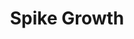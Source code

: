 ---
title: "Spike Growth"
index:
  - spike-growth
permalink: /spells/spike-growth/
tags:
  - Spell
  - 2nd Level
  - Transmutation
available_for:
  - Druid
  - Ranger
level: "2nd Level"
school: "Transmutation"
range: "150 ft"
area: "20 ft"
shape: "Cylinder"
comp:
  - V
  - S
  - M
material: "seven sharp thorns or seven small twigs, each sharpened to a point."
duration: "10 Minutes"
concentration: true
description: |
  The ground in a 20-foot radius centered on a point within range twists and sprouts hard spikes and thorns. The area becomes difficult terrain for the duration. When a creature moves into or within the area, it takes 2d4 piercing damage for every 5 feet it travels.

  The transformation of the ground is camouflaged to look natural. Any creature that can't see the area at the time the spell is cast can make a Wisdom (Perception) check against your spell save DC to recognize the terrain as hazardous before entering it.
excerpt: "The ground in a 20-foot radius centered on a point within range twists and sprouts hard spikes and thorns."
source: "Basic Rules"
---